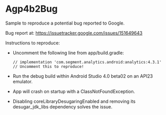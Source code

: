 # Agp4b2Bug
Sample to reproduce a potential bug reported to Google.

Bug report at: https://issuetracker.google.com/issues/151649643

Instructions to reproduce:
 - Uncomment the following line from app/build.gradle:
   
   `// implementation 'com.segment.analytics.android:analytics:4.3.1' // Uncomment this to reproduce!`
 - Run the debug build within Android Studio 4.0 beta02 on an API23 emulator.
 - App will crash on startup with a ClassNotFoundException.
 - Disabling coreLibraryDesugaringEnabled and removing its desugar_jdk_libs dependency solves the issue.
